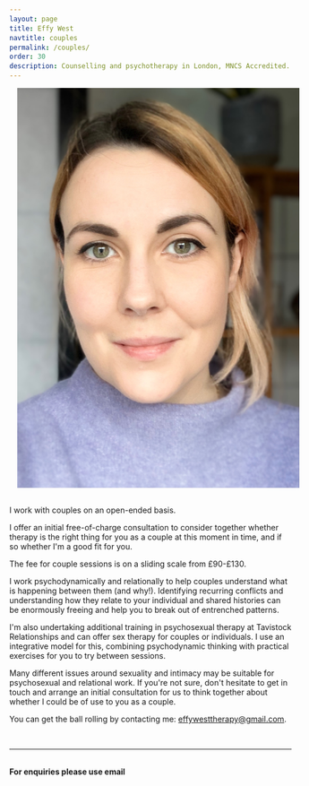 ```yaml
---
layout: page
title: Effy West
navtitle: couples
permalink: /couples/
order: 30
description: Counselling and psychotherapy in London, MNCS Accredited.
---
```

<img class="col one right" src="/img/8D6106A2-86BA-4F07-AF7B-1B8AC3DCCADE.jpeg" alt="West Therapy" style="margin: 0 0 1em 1em" />

I work with couples on an open-ended basis.

I offer an initial free-of-charge consultation to consider together whether therapy is the right thing for you as a couple at this moment in time, and if so whether I'm a good fit for you.

The fee for couple sessions is on a sliding scale from £90-£130. 

I work psychodynamically and relationally to help couples understand what is happening between them (and why!). Identifying recurring conflicts and understanding how they relate to your individual and shared histories can be enormously freeing and help you to break out of entrenched patterns.

I'm also undertaking additional training in psychosexual therapy at Tavistock Relationships and can offer sex therapy for couples or individuals. I use an integrative model for this, combining psychodynamic thinking with practical exercises for you to try between sessions.

Many different issues around sexuality and intimacy may be suitable for psychosexual and relational work. If you're not sure, don't hesitate to get in touch and arrange an initial consultation for us to think together about whether I could be of use to you as a couple.

You can get the ball rolling by contacting me: [effywesttherapy@gmail.com](mailto:effywesttherapy@gmail.com).

<b>

<!-- Professional verification provided by Psychology Today --> 
<a href="https://www.psychologytoday.com/profile/844331" class="sx-verified-seal"></a> 
<script type="text/javascript" src="https://member.psychologytoday.com/verified-seal.js" data-badge="15" data-id="844331" data-code="aHR0cHM6Ly93d3cucHN5Y2hvbG9neXRvZGF5LmNvbS9hcGkvdmVyaWZpZWQtc2VhbC9zZWFscy9bQkFER0VdL3Byb2ZpbGUvW1BST0ZJTEVfSURdP2NhbGxiYWNrPXN4Y2FsbGJhY2s="></script> 
<!-- End Verification -->
<br/>
<hr/>
<br/>
<span class="contacticon center">
	<a href="mailto:effywesttherapy@gmail.com"><i class="fa fa-envelope-square"></i></a>
	<a href="" target="_blank"><i class="fa fa-twitter-square"></i></a>
</span>

<div class="col three caption">
	For enquiries please use email
</div>
